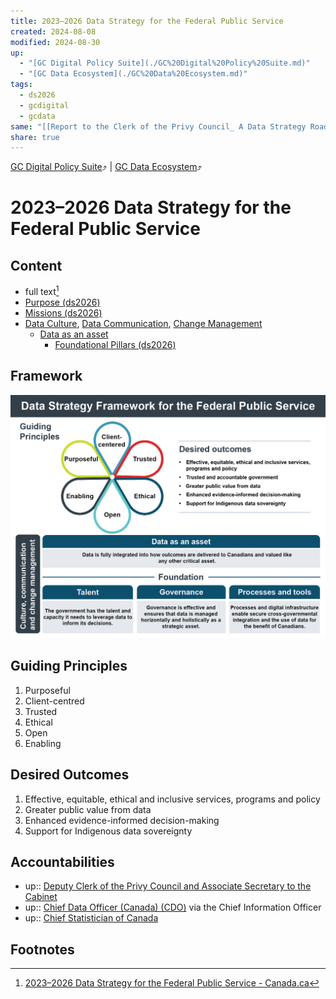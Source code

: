 ```yaml
---
title: 2023–2026 Data Strategy for the Federal Public Service
created: 2024-08-08
modified: 2024-08-30
up:
  - "[GC Digital Policy Suite](./GC%20Digital%20Policy%20Suite.md)"
  - "[GC Data Ecosystem](./GC%20Data%20Ecosystem.md)"
tags:
  - ds2026
  - gcdigital
  - gcdata
same: "[[Report to the Clerk of the Privy Council_ A Data Strategy Roadmap for the Federal Public Service]]"
share: true
---
```

[GC Digital Policy Suite](./GC%20Digital%20Policy%20Suite.md)⤴️ | [GC Data Ecosystem](./GC%20Data%20Ecosystem.md)⤴️
# 2023–2026 Data Strategy for the Federal Public Service
## Content
- full text[^1]
- [Purpose (ds2026)](./Purpose%20(ds2026).md)
- [Missions (ds2026)](./Missions%20(ds2026).md)
- [Data Culture](Data%20Culture.md), [Data Communication](Data%20Communication.md), [Change Management](Change%20Management.md)
	- [Data as an asset](./Data%20as%20an%20asset.md)
		- [Foundational Pillars (ds2026)](./Foundational%20Pillars%20(ds2026).md)
## Framework
![Pasted image 20240813144613.png](./Pasted%20image%2020240813144613.png)
## Guiding Principles
1. Purposeful
2. Client-centred
3. Trusted
4. Ethical
5. Open
6. Enabling
## Desired Outcomes
1. Effective, equitable, ethical and inclusive services, programs and policy
2. Greater public value from data
3. Enhanced evidence-informed decision-making
4. Support for Indigenous data sovereignty
## Accountabilities
- up:: [Deputy Clerk of the Privy Council and Associate Secretary to the Cabinet](Deputy%20Clerk%20of%20the%20Privy%20Council%20and%20Associate%20Secretary%20to%20the%20Cabinet.md)
- up:: [Chief Data Officer (Canada) (CDO)](Chief%20Data%20Officer%20(Canada)%20(CDO).md) via the Chief Information Officer
- up:: [Chief Statistician of Canada](Chief%20Statistician%20of%20Canada.md)
## Footnotes

[^1]: [2023–2026 Data Strategy for the Federal Public Service - Canada.ca](https://www.canada.ca/en/treasury-board-secretariat/corporate/reports/2023-2026-data-strategy.html)
